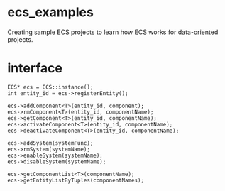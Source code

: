 # ecs_examples
Creating sample ECS projects to learn how ECS works for data-oriented projects.

# interface
```
ECS* ecs = ECS::instance();
int entity_id = ecs->registerEntity();

ecs->addComponent<T>(entity_id, component);
ecs->rmComponent<T>(entity_id, componentName);
ecs->getComponent<T>(entity_id, componentName);
ecs->activateComponent<T>(entity_id, componentName);
ecs->deactivateComponent<T>(entity_id, componentName);

ecs->addSystem(systemFunc);
ecs->rmSystem(systemName);
ecs->enableSystem(systemName);
ecs->disableSystem(systemName);

ecs->getComponentList<T>(componentName);
ecs->getEntityListByTuples(componentNames);
```

